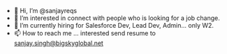 - 👋 Hi, I’m @sanjayreqs
- 👀 I’m interested in connect with people who is looking for a job change. 
- 🌱 I’m currently hiring for Salesforce Dev, Lead Dev, Admin... only W2.
- 📫 How to reach me ... interested send resume to sanjay.singh@bigskyglobal.net

<!---
sanjayreqs/sanjayreqs is a ✨ special ✨ repository because its `README.md` (this file) appears on your GitHub profile.
You can click the Preview link to take a look at your changes.
--->
